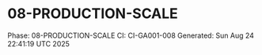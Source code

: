 # 08-PRODUCTION-SCALE
Phase: 08-PRODUCTION-SCALE
CI: CI-GA001-008
Generated: Sun Aug 24 22:41:19 UTC 2025
